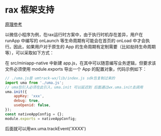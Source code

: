 # rax 框架支持

[原理参考](https://rax.alibaba-inc.com/docs/guide/mix-native-code#5.%20%E5%9C%A8%20Rax%20%E4%B8%AD%E5%AE%9A%E5%88%B6%20app.js%20%E9%80%BB%E8%BE%91)

以微信小程序为例，在rax运行时方案中，由于执行时机存在差异，用户在 runApp 中编写的 onLaunch 等生命周期有可能会在首页的 onLoad 中才会执行。因此，如果用户对于原生的 App 的生命周期有定制需要（比如劫持生命周期等），可以采取如下方式：

在 src/miniapp-native 中新建 app.js，在其中可以随意编写业务逻辑，但要求该文件必须使用 module.exports 导出一个 App 的配置对象，代码示例如下：

```js
// ./uma.js是 umtrack-wx/lib/index.js sdk包复制过来的
import uma from './uma.js';
// uma包引入必须在此引入，uma.init 可以延迟到 后面通过wx.uma.init去调用
uma.init({
    appKey: 'xxx',
    debug: true,
    useOpenid: false,
});
const nativeAppConfig = {};
module.exports = nativeAppConfig;

```
后面就可以用wx.uma.trackEvent('XXXX')